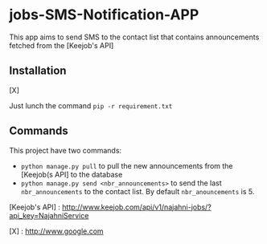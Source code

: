 # jobs-SMS-Notification-APP
This app aims to send SMS to the contact list that contains announcements fetched from the [Keejob's API]

Installation
------------
[X]

Just lunch the command `pip -r requirement.txt`

Commands
--------

This project have two commands:

- `python manage.py pull` to pull the new announcements from the [Keejob(s API] to the database
- `python manage.py send <nbr_announcements>` to send the last `nbr_announcements` to the contact list. By default `nbr_anouncements` is 5.


[Keejob's API] : http://www.keejob.com/api/v1/najahni-jobs/?api_key=NajahniService

[X] : http://www.google.com
